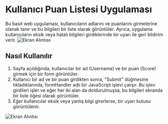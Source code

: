 # Kullanıcı Puan Listesi Uygulaması

Bu basit web uygulaması, kullanıcıların adlarını ve puanlarını girmelerine olanak tanır ve bu bilgileri bir liste olarak görüntüler. Ayrıca, uygulama kullanıcıların eksik veya hatalı bilgileri girdiklerinde bir uyarı ile geri bildirim verir.
![Ekran Alıntısıı](https://github.com/fettahogluhande/Beginner-Projects-With-Javascript/assets/75665898/ceb8fb2c-a4e0-4606-b78d-998e5d279bf7)

## Nasıl Kullanılır

1. Sayfa açıldığında, kullanıcılar bir ad (Username) ve bir puan (Score) girmek için bir form görüntüler.
2. Kullanıcı bir ad ve bir puan girdikten sonra, "Submit" düğmesine tıkladıklarında, formHandler adlı bir JavaScript işlevi çalışır. Bu işlev girdileri işler ve eğer her iki alan da doldurulmuşsa, bu bilgileri ekranda bir liste öğesi olarak görüntüler.
3. Eğer kullanıcılar eksik veya yanlış bilgi girerlerse, bir uyarı kutusu görüntülenir.

![Ekran Alıntısı](https://github.com/fettahogluhande/Beginner-Projects-With-Javascript/assets/75665898/65749fa8-a633-4658-8c72-d63b5802dce7)
